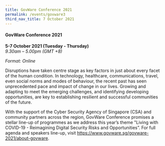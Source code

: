 ```yaml
---
title: GovWare Conference 2021
permalink: /events/govware3
third_nav_title: 7 October 2021
---
```

#### **GovWare Conference 2021**

**5-7 October 2021 (Tuesday - Thursday)**  
*9.30am – 5.00pm (GMT +8)*

*Format: Online*

Disruptions have taken centre stage as key factors in just about every facet of the human condition. In technology, healthcare, communications, travel, even social norms and modes of behaviour, the recent past has seen unprecedented pace and impact of change in our lives. Growing and adapting to meet the emerging challenges, and identifying developing opportunities, are key to establishing resilient and successful communities of the future.

With the support of the Cyber Security Agency of Singapore (CSA) and community partners across the region, GovWare Conference promises a stellar line-up of programmes as we address this year’s theme "Living with COVID-19 - Reimagining Digital Security Risks and Opportunities”. For full agenda and speakers line-up, visit <a href="https://www.govware.sg/govware-2021/about-govware" target="_blank">https://www.govware.sg/govware-2021/about-govware</a>.